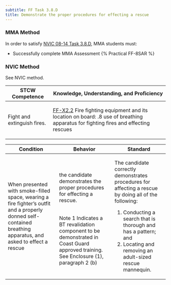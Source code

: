 ```yaml
---
subtitle: FF Task 3.8.D 
title: Demonstrate the proper procedures for effecting a rescue
---
```



### MMA Method

In order to satisfy  [NVIC 08-14  Task  3.8.D](/stcw23/assets/images/nvic-08-14.pdf), MMA students must:

* Successfully complete MMA Assessment {% Practical FF-8SAR %}


### NVIC Method

<a onclick="togglevisibility('nvic_methods')" >See NVIC method.</a>

<div id='nvic_methods' class='hide'>

<table>
<thead>
<tr>
<th class='forty'> STCW Competence </th>
<th class='sixty'> Knowledge, Understanding, and Proficiency </th>
</tr>
</thead>




<tbody>
<tr><td markdown='1'>

Fight and extinguish fires.

</td><td markdown='1'>

[FF-X2.2](../../tables/612.html#FF-X2.2) Fire fighting equipment and its location on board:
.8  use of breathing apparatus for fighting fires and effecting rescues

</td></tr>


</tbody>
</table>


<table>
<thead>
<tr><th class='twenty'>  Condition </th><th class='twenty'> Behavior </th><th  class='sixty'>Standard </th></tr>
</thead>
<tbody >



<tr><td markdown='1'>

When presented with smoke-filled space, wearing a fire fighter’s outfit and a properly donned self-contained breathing apparatus, and asked to effect a rescue

</td><td markdown='1'>

the candidate demonstrates the proper procedures for effecting a rescue.

<br>

<div class="tooltip">Note 1
<span class="tooltiptext">
Indicates a BT revalidation component to be demonstrated in Coast Guard approved training. See Enclosure (1), paragraph 2 (b)
</span>
</div>


</td><td markdown='1'>

The candidate correctly demonstrates procedures for affecting a rescue by doing all of the following:
 
1.  Conducting a search that is thorough and has a pattern; and 
2.  Locating and removing an adult-sized rescue mannequin.

</td></tr>
</tbody>
</table>
</div>
